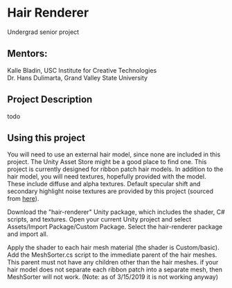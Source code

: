 # Hair Renderer
Undergrad senior project

## Mentors:
Kalle Bladin, USC Institute for Creative Technologies  
Dr. Hans Dulimarta, Grand Valley State University

## Project Description  
todo

## Using this project  
You will need to use an external hair model, since none are included in this project.  The Unity Asset Store might be a good place to find one.  This project is currently designed for ribbon patch hair models.  In addition to the hair model, you will need textures, hopefully provided with the model.  These include diffuse and alpha textures.  Default specular shift and secondary highlight noise textures are provided by this project (sourced from [here](http://web.engr.oregonstate.edu/~mjb/cs519/Projects/Papers/HairRendering.pdf "SIGGRAPH slides")).

Download the "hair-renderer" Unity package, which includes the shader, C# scripts, and textures.  Open your current Unity project and select Assets/Import Package/Custom Package.  Select the hair-renderer package and import all.

Apply the shader to each hair mesh material (the shader is Custom/basic).  Add the MeshSorter.cs script to the immediate parent of the hair meshes.  This parent must not have any children other than the hair meshes.  if your hair model does not separate each ribbon patch into a separate mesh, then MeshSorter will not work.  (Note: as of 3/15/2019 it is not working anyway)
